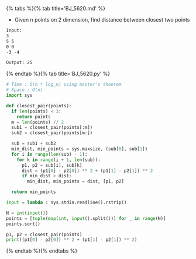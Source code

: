 {% tabs %}{% tab title='BJ_5620.md' %}

* Given n points on 2 dimension, find distance between closest two points

```txt
Input:
3
5 5
0 0
-3 -4

Output: 25
```

{% endtab %}{% tab title='BJ_5620.py' %}

```py
# Time : O(n * log_n) using master's theorem
# Space : O(n)
import sys

def closest_pair(points):
  if len(points) < 3:
    return points
  m = len(points) // 2
  sub1 = closest_pair(points[:m])
  sub2 = closest_pair(points[m:])

  sub = sub1 + sub2
  min_dist, min_points = sys.maxsize, (sub[0], sub[1])
  for i in range(len(sub) - 1):
    for k in range(i + 1, len(sub)):
      p1, p2 = sub[i], sub[k]
      dist = (p1[0] - p2[0]) ** 2 + (p1[1] - p2[1]) ** 2
      if min_dist > dist:
        min_dist, min_points = dist, [p1, p2]

  return min_points

input = lambda : sys.stdin.readline().rstrip()

N = int(input())
points = [tuple(map(int, input().split())) for _ in range(N)]
points.sort()

p1, p2 = closest_pair(points)
print((p1[0] - p2[0]) ** 2 + (p1[1] - p2[1]) ** 2)
```

{% endtab %}{% endtabs %}
